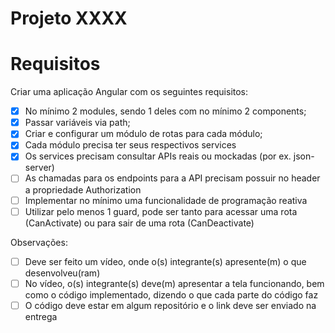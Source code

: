 # Projeto XXXX


# Requisitos
Criar uma aplicação Angular com os seguintes requisitos:
- [x] No mínimo 2 modules, sendo 1 deles com no mínimo 2 components;
- [x] Passar variáveis via path;
- [x] Criar e configurar um módulo de rotas para cada módulo;
- [x] Cada módulo precisa ter seus respectivos services
- [x] Os services precisam consultar APIs reais ou mockadas (por ex. json-server)
- [ ] As chamadas para os endpoints para a API precisam possuir no header a propriedade Authorization
- [ ] Implementar no mínimo uma funcionalidade de programação reativa
- [ ] Utilizar pelo menos 1 guard, pode ser tanto para acessar uma rota (CanActivate) ou para sair de uma rota (CanDeactivate)

Observações:
- [ ] Deve ser feito um vídeo, onde o(s) integrante(s) apresente(m) o que desenvolveu(ram)
- [ ] No vídeo, o(s) integrante(s) deve(m) apresentar a tela funcionando, bem como o código implementado, dizendo o que cada parte do código faz
- [ ] O código deve estar em algum repositório e o link deve ser enviado na entrega
